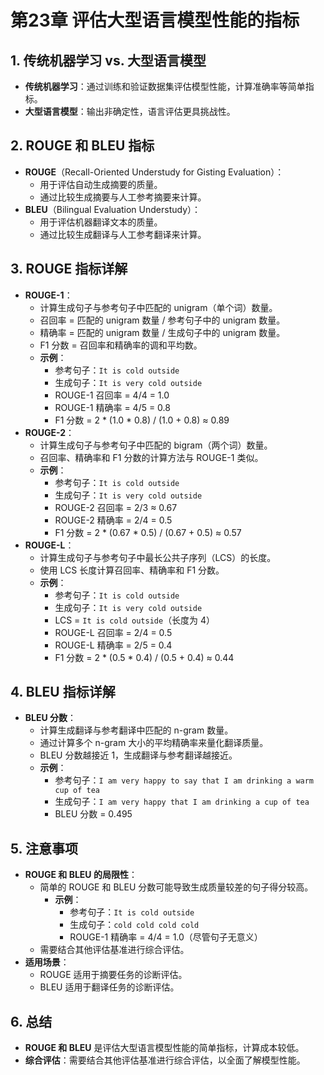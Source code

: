 # 第23章 评估大型语言模型性能的指标

## 1. 传统机器学习 vs. 大型语言模型
- **传统机器学习**：通过训练和验证数据集评估模型性能，计算准确率等简单指标。
- **大型语言模型**：输出非确定性，语言评估更具挑战性。

## 2. ROUGE 和 BLEU 指标
- **ROUGE**（Recall-Oriented Understudy for Gisting Evaluation）：
  - 用于评估自动生成摘要的质量。
  - 通过比较生成摘要与人工参考摘要来计算。
- **BLEU**（Bilingual Evaluation Understudy）：
  - 用于评估机器翻译文本的质量。
  - 通过比较生成翻译与人工参考翻译来计算。

## 3. ROUGE 指标详解
- **ROUGE-1**：
  - 计算生成句子与参考句子中匹配的 unigram（单个词）数量。
  - 召回率 = 匹配的 unigram 数量 / 参考句子中的 unigram 数量。
  - 精确率 = 匹配的 unigram 数量 / 生成句子中的 unigram 数量。
  - F1 分数 = 召回率和精确率的调和平均数。
  - **示例**：
    - 参考句子：`It is cold outside`
    - 生成句子：`It is very cold outside`
    - ROUGE-1 召回率 = 4/4 = 1.0
    - ROUGE-1 精确率 = 4/5 = 0.8
    - F1 分数 = 2 * (1.0 * 0.8) / (1.0 + 0.8) ≈ 0.89
- **ROUGE-2**：
  - 计算生成句子与参考句子中匹配的 bigram（两个词）数量。
  - 召回率、精确率和 F1 分数的计算方法与 ROUGE-1 类似。
  - **示例**：
    - 参考句子：`It is cold outside`
    - 生成句子：`It is very cold outside`
    - ROUGE-2 召回率 = 2/3 ≈ 0.67
    - ROUGE-2 精确率 = 2/4 = 0.5
    - F1 分数 = 2 * (0.67 * 0.5) / (0.67 + 0.5) ≈ 0.57
- **ROUGE-L**：
  - 计算生成句子与参考句子中最长公共子序列（LCS）的长度。
  - 使用 LCS 长度计算召回率、精确率和 F1 分数。
  - **示例**：
    - 参考句子：`It is cold outside`
    - 生成句子：`It is very cold outside`
    - LCS = `It is cold outside`（长度为 4）
    - ROUGE-L 召回率 = 2/4 = 0.5
    - ROUGE-L 精确率 = 2/5 = 0.4
    - F1 分数 = 2 * (0.5 * 0.4) / (0.5 + 0.4) ≈ 0.44

## 4. BLEU 指标详解
- **BLEU 分数**：
  - 计算生成翻译与参考翻译中匹配的 n-gram 数量。
  - 通过计算多个 n-gram 大小的平均精确率来量化翻译质量。
  - BLEU 分数越接近 1，生成翻译与参考翻译越接近。
  - **示例**：
    - 参考句子：`I am very happy to say that I am drinking a warm cup of tea`
    - 生成句子：`I am very happy that I am drinking a cup of tea`
    - BLEU 分数 = 0.495

## 5. 注意事项
- **ROUGE 和 BLEU 的局限性**：
  - 简单的 ROUGE 和 BLEU 分数可能导致生成质量较差的句子得分较高。
    - **示例**：
      - 参考句子：`It is cold outside`
      - 生成句子：`cold cold cold cold`
      - ROUGE-1 精确率 = 4/4 = 1.0（尽管句子无意义）
  - 需要结合其他评估基准进行综合评估。
- **适用场景**：
  - ROUGE 适用于摘要任务的诊断评估。
  - BLEU 适用于翻译任务的诊断评估。

## 6. 总结
- **ROUGE 和 BLEU** 是评估大型语言模型性能的简单指标，计算成本较低。
- **综合评估**：需要结合其他评估基准进行综合评估，以全面了解模型性能。
